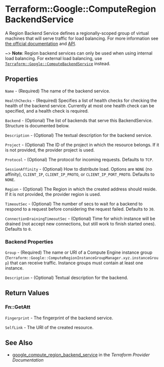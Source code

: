 # Terraform::Google::ComputeRegionBackendService

A Region Backend Service defines a regionally-scoped group of virtual machines that will serve traffic for load balancing.
For more information see [the official documentation](https://cloud.google.com/compute/docs/load-balancing/internal/)
and [API](https://cloud.google.com/compute/docs/reference/latest/regionBackendServices).

~> **Note**: Region backend services can only be used when using internal load balancing. For external load balancing, use
  [`Terraform::Google::ComputeBackendService`](compute_backend_service.html) instead.

## Properties

`Name` - (Required) The name of the backend service.

`HealthChecks` - (Required) Specifies a list of health checks for checking the health of the backend service. Currently at most one health check can be specified, and a health check is required.

`Backend` - (Optional) The list of backends that serve this BackendService. Structure is documented below.

`Description` - (Optional) The textual description for the backend service.

`Project` - (Optional) The ID of the project in which the resource belongs. If it is not provided, the provider project is used.

`Protocol` - (Optional) The protocol for incoming requests. Defaults to `TCP`.

`SessionAffinity` - (Optional) How to distribute load. Options are `NONE` (no affinity), `CLIENT_IP`, `CLIENT_IP_PROTO`, or `CLIENT_IP_PORT_PROTO`. Defaults to `NONE`.

`Region` - (Optional) The Region in which the created address should reside. If it is not provided, the provider region is used.

`TimeoutSec` - (Optional) The number of secs to wait for a backend to respond to a request before considering the request failed. Defaults to `30`.

`ConnectionDrainingTimeoutSec` - (Optional) Time for which instance will be drained (not accept new connections, but still work to finish started ones). Defaults to `0`.

### Backend Properties

`Group` - (Required) The name or URI of a Compute Engine instance group (`Terraform::Google::ComputeRegionInstanceGroupManager.xyz.instanceGroup`) that can receive traffic. Instance groups must contain at least one instance.

`Description` - (Optional) Textual description for the backend.


## Return Values

### Fn::GetAtt

`Fingerprint` - The fingerprint of the backend service.

`SelfLink` - The URI of the created resource.

## See Also

* [google_compute_region_backend_service](https://www.terraform.io/docs/providers/google/r/compute_region_backend_service.html) in the _Terraform Provider Documentation_